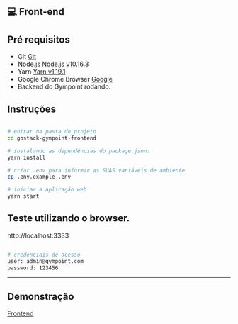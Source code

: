 
## :computer: Front-end

## Pré requisitos

- Git [Git](https://git-scm.com)
- Node.js [Node.js v10.16.3](https://nodejs.org/)
- Yarn [Yarn v1.19.1](https://yarnpkg.com/)
- Google Chrome Browser [Google](https://www.google.pt/intl/pt-PT/chrome/?brand=CHBD&gclid=CjwKCAiAxMLvBRBNEiwAKhr-nMvKg5nZhwHd__xLE-Mume31jYijN5WLG991vsf4owDGK4VNHWtrEhoCNRgQAvD_BwE&gclsrc=aw.ds)
- Backend do Gympoint rodando.

## Instruções

```bash

# entrar na pasta do projeto
cd gostack-gympoint-frontend

# instalando as dependências do package.json:
yarn install

# criar .env para informar as SUAS variáveis de ambiente
cp .env.example .env

# iniciar a aplicação web
yarn start
```

## Teste utilizando o browser.

http://localhost:3333

```bash

# credenciais de acesso
user: admin@gympoint.com
password: 123456
```
---

## Demonstração

[Frontend](https://github.com/DevTeles/Gympoint-desafio-final/blob/master/gostack-gympoint-frontend/src/assets/frontend.mp4)

